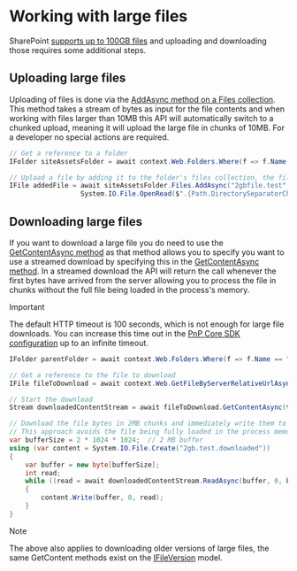 # Working with large files

SharePoint [supports up to 100GB files](https://docs.microsoft.com/en-us/office365/servicedescriptions/sharepoint-online-service-description/sharepoint-online-limits#file-size-and-file-path-length) and uploading and downloading those requires some additional steps.

## Uploading large files

Uploading of files is done via the [AddAsync method on a Files collection](https://pnp.github.io/pnpcore/api/PnP.Core.Model.SharePoint.IFileCollection.html#PnP_Core_Model_SharePoint_IFileCollection_AddAsync_System_String_Stream_System_Boolean_). This method takes a stream of bytes as input for the file contents and when working with files larger than 10MB this API will automatically switch to a chunked upload, meaning it will upload the large file in chunks of 10MB. For a developer no special actions are required.

```csharp
// Get a reference to a folder
IFolder siteAssetsFolder = await context.Web.Folders.Where(f => f.Name == "SiteAssets").FirstOrDefaultAsync();

// Upload a file by adding it to the folder's files collection, the file will be uploaded in chunks of 10MB
IFile addedFile = await siteAssetsFolder.Files.AddAsync("2gbfile.test", 
                  System.IO.File.OpenRead($".{Path.DirectorySeparatorChar}TestFilesFolder{Path.DirectorySeparatorChar}2gbfile.test"));
```

## Downloading large files

If you want to download a large file you do need to use the [GetContentAsync method](https://pnp.github.io/pnpcore/api/PnP.Core.Model.SharePoint.IFile.html#PnP_Core_Model_SharePoint_IFile_GetContentAsync_System_Boolean_) as that method allows you to specify you want to use a streamed download by specifying this in the [GetContentAsync method](https://pnp.github.io/pnpcore/api/PnP.Core.Model.SharePoint.IFile.html#PnP_Core_Model_SharePoint_IFile_GetContentAsync_System_Boolean_). In a streamed download the API will return the call whenever the first bytes have arrived from the server allowing you to process the file in chunks without the full file being loaded in the process's memory.

>[!Important]
> The default HTTP timeout is 100 seconds, which is not enough for large file downloads. You can increase this time out in the [PnP Core SDK configuration](basics-settings.md) up to an infinite timeout.

```csharp
IFolder parentFolder = await context.Web.Folders.Where(f => f.Name == "SiteAssets").FirstOrDefaultAsync();

// Get a reference to the file to download
IFile fileToDownload = await context.Web.GetFileByServerRelativeUrlAsync($"{parentFolder.ServerRelativeUrl}/2gbfile.test");

// Start the download
Stream downloadedContentStream = await fileToDownload.GetContentAsync(true);

// Download the file bytes in 2MB chunks and immediately write them to a file on disk 
// This approach avoids the file being fully loaded in the process memory
var bufferSize = 2 * 1024 * 1024;  // 2 MB buffer
using (var content = System.IO.File.Create("2gb.test.downloaded"))
{
    var buffer = new byte[bufferSize];
    int read;
    while ((read = await downloadedContentStream.ReadAsync(buffer, 0, buffer.Length)) != 0)
    {
        content.Write(buffer, 0, read);
    }
}
```

> [!Note]
> The above also applies to downloading older versions of large files, the same GetContent methods exist on the [IFileVersion](https://pnp.github.io/pnpcore/api/PnP.Core.Model.SharePoint.IFileVersion.html) model.
